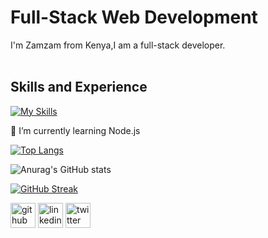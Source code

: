 
# Full-Stack Web Development

I'm Zamzam from Kenya,I am a full-stack developer.
<br><br>

## Skills and Experience

[![My Skills](https://skills.thijs.gg/icons?i=js,html,css,bootstrap,react,ruby,figma,git,nodejs)](https://skills.thijs.gg)



🌱 I’m currently learning Node.js 



 
 [![Top Langs](https://github-readme-stats.vercel.app/api/top-langs/?username=MissZamzam)](https://github.com/anuraghazra/github-readme-stats)



![Anurag's GitHub stats](https://github-readme-stats.vercel.app/api?username=MissZamzam&hide=contribs,prs)

[![GitHub Streak](https://streak-stats.demolab.com/?user=MissZamzam)](https://git.io/streak-stats)


[<img src='https://cdn.jsdelivr.net/npm/simple-icons@3.0.1/icons/github.svg' alt='github' height='40'>](https://github.com/MissZamzam)  [<img src='https://cdn.jsdelivr.net/npm/simple-icons@3.0.1/icons/linkedin.svg' alt='linkedin' height='40'>](https://www.linkedin.com/in/https://www.linkedin.com/in/zamzam-hassan-16a7557a//)  [<img src='https://cdn.jsdelivr.net/npm/simple-icons@3.0.1/icons/twitter.svg' alt='twitter' height='40'>](https://twitter.com/ZamuHajji)  



